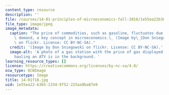 ```yaml
---
content_type: resource
description: ''
file: /courses/14-01-principles-of-microeconomics-fall-2018/1e55ea22b36513349f52225aa9ba87e9_14-01f18.jpg
file_type: image/jpeg
image_metadata:
  caption: "The price of commodities, such as gasoline, fluctuates due to supply and\
    \ demand, a key concept in microeconomics.\_ (Image by\_[Don Sniegowski](https://www.flickr.com/photos/sniegowski/49690472377/)\
    \ on flickr. License: CC BY-NC-SA)."
  credit: '(Image by Don Sniegowski on flickr. License: CC BY-NC-SA).'
  image-alt: 'A photo of a gas station with the price of gas displayed. A pickup truck
    hauling an ATV is in the background. '
learning_resource_types: []
license: https://creativecommons.org/licenses/by-nc-sa/4.0/
ocw_type: OCWImage
resourcetype: Image
title: 14-01f18.jpg
uid: 1e55ea22-b365-1334-9f52-225aa9ba87e9
---
```

